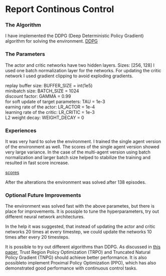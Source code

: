 # Report Continous Control

### The Algorithm

I have implemented the DDPG (Deep Deterministic Policy Gradient) algorithm for solving the environment. [DDPG](https://arxiv.org/abs/1509.02971)

### The Parameters

The actor and critic networks have two hidden layers. Sizes: [256, 128]
I used one batch normalization layer for the networks.
For updating the critic network I used gradient clipping to avoid exploding gradients.

replay buffer size:                     BUFFER_SIZE = int(1e5)  
minibatch size:                         BATCH_SIZE = 1024      
discount factor:                        GAMMA = 0.99           
for soft update of target parameters:   TAU = 1e-3            
earning rate of the actor:              LR_ACTOR = 1e-4         
learning rate of the critic:            LR_CRITIC = 1e-3        
L2 weight decay:                        WEIGHT_DECAY = 0

### Experiences

It was very hard to solve the environment. I trained the single agent version of the environment as well. The scores of the single agent version showed very large variance.
In the case of the multi-agent version using batch normalization and larger batch size helped to stabilize the training and resulted in fast score increase.

[scores](https://github.com/sinusgamma/DRL-Continous-Control/blob/master/result.jpg)

After the alterations the environment was solved after 138 episodes.

### Optional Future Improvements

The environment was solved fast with the above parametes, but there is place for improvements. It is possiple to tune the hyperparameters, try out different neural network architectures.

In the help it was suggested, that instead of updating the actor and critic networks 20 times at every timestep, we could update the networks 10 times after every 20 timesteps. 

It is possible to try out different algorithms than DDPG. As discussed in [this paper](https://arxiv.org/abs/1604.06778), Trust Region Policy Optimization (TRPO) and Truncated Natural Policy Gradient (TNPG) should achieve better performance. It is also possibleto implement Proximal Policy Optimization (PPO), which has also demonstrated good performance with continuous control tasks.

